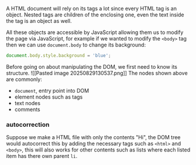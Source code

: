 A HTML document will rely on its tags a lot since every HTML tag is an object. Nested tags are children of the enclosing one, even the text inside the tag is an object as well.

All these objects are accessible by JavaScript allowing them us to modify the page via JavaScript, for example if we wanted to modify the `<body>` tag then we can use `document.body` to change its background:
```javascript
document.body.style.background = 'blue';
```
Before going on about manipulating the DOM, we first need to know its structure.
![[Pasted image 20250829130537.png]]
The nodes shown above are commonly:
- `document`, entry point into DOM
- element nodes such as tags 
- text nodes
- comments
### autocorrection
Suppose we make a HTML file with only the contents "Hi", the DOM tree would autocorrect this by adding the necessary tags such as `<html>` and `<body>`, this will also works for other contents such as lists where each listed item has there own parent `li`.
